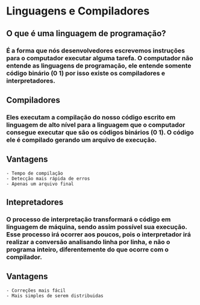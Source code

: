 # Linguagens e Compiladores

## O que é uma linguagem de programação? 
### É a forma que nós desenvolvedores escrevemos instruções para o computador executar alguma tarefa. O computador não entende as linguagens de programação, ele entende somente código binário (0 1) por isso existe os compiladores e interpretadores. 

## Compiladores
### Eles executam a compilação do nosso código escrito em linguagem de alto nível para a linguagem que o computador consegue executar que são os códigos binários (0 1). O código ele é compilado gerando um arquivo de execução. 

## Vantagens

    - Tempo de compilação
    - Detecção mais rápida de erros
    - Apenas um arquivo final 


## Intepretadores
### O processo de interpretação transformará o código em linguagem de máquina, sendo assim possível sua execução. Esse processo irá ocorrer aos poucos, pois o interpretador irá realizar a conversão analisando linha por linha, e não o programa inteiro, diferentemente do que ocorre com o compilador.

## Vantagens

    - Correções mais fácil
    - Mais simples de serem distribuidas